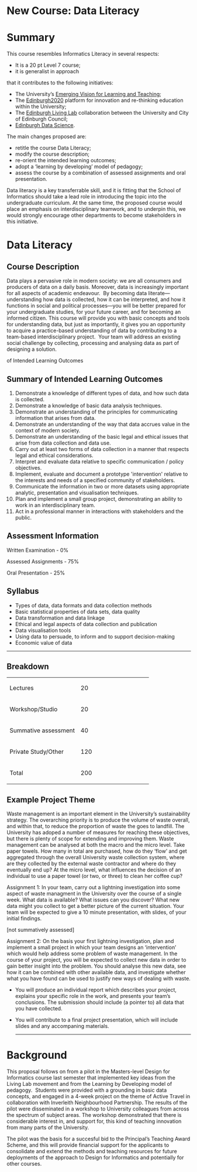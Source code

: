 # New Course: Data Literacy

Summary
=======

This course resembles Informatics Literacy in several respects:

* It is a 20 pt Level 7 course;
* it is generalist in approach


that it contributes to the following initiatives:

*   The University’s [Emerging Vision for Learning and Teaching](http://www.google.com/url?q=http%3A%2F%2Fwww.docs.sasg.ed.ac.uk%2FAcademicServices%2FProjects%2FConsultation%2520on%2520University%2520Vision%2520for%2520Learning%2520and%2520Teaching%2520Aug%25202014.pdf&sa=D&sntz=1&usg=AFQjCNG-kunRT4WrQ4xuJeFkVhhmVDv7Ug);
*   The [Edinburgh2020](http://www.google.com/url?q=http%3A%2F%2Fedinburgh2020.org&sa=D&sntz=1&usg=AFQjCNEb8WL0VdC9UZxddV9ANhejbEITcQ) platform for innovation and re-thinking education within the University;
*   The [Edinburgh Living Lab](http://www.google.com/url?q=http%3A%2F%2Fedinburghlivinglab.org&sa=D&sntz=1&usg=AFQjCNFJyi8dg8PKTFMV--nGsZtuCQ_KdA) collaboration between the University and City of Edinburgh Council;
*   [Edinburgh Data Science](http://www.google.com/url?q=http%3A%2F%2Fwww.ed.ac.uk%2Fschools-departments%2Fdata-science&sa=D&sntz=1&usg=AFQjCNHRWpOit51p4BnzpckEeU6dtCS-8Q).

The main changes proposed are:

*   retitle the course Data Literacy;
*   modify the course description;
*   re-orient the intended learning outcomes;
*   adopt a ‘learning by developing’ model of pedagogy;
*   assess the course by a combination of assessed assignments and oral presentation.

Data literacy is a key transferrable skill, and it is fitting that the School of Informatics should take a lead role in introducing the topic into the undergraduate curriculum. At the same time, the proposed course would place an emphasis on interdisciplinary teamwork, and to underpin this, we would strongly encourage other departments to become stakeholders in this initiative.

Data Literacy
=============

Course Description
------------------

Data plays a pervasive role in modern society: we are all consumers and producers of data on a daily basis. Moreover, data is increasingly important for all aspects of academic endeavour.  By becoming data literate—understanding how data is collected, how it can be interpreted, and how it functions in social and political processes—you will be better prepared for your undergraduate studies, for your future career, and for becoming an informed citizen. This course will provide you with basic concepts and tools for understanding data, but just as importantly, it gives you an opportunity to acquire a practice-based understanding of data by contributing to a team-based interdisciplinary project.  Your team will address an existing social challenge by collecting, processing and analysing data as part of designing a solution.

of Intended Learning Outcomes

Summary of Intended Learning Outcomes
-------------------------------------

1.  Demonstrate a knowledge of different types of data, and how such data is collected.
2.  Demonstrate a knowledge of basic data analysis techniques.
3.  Demonstrate an understanding of the principles for communicating information that arises from data.
4.  Demonstrate an understanding of the way that data accrues value in the context of modern society.
5.  Demonstrate an understanding of the basic legal and ethical issues that arise from data collection and data use.
6.  Carry out at least two forms of data collection in a manner that respects legal and ethical considerations.
7.  Interpret and evaluate data relative to specific communication / policy objectives.
8.  Implement, evaluate and document a prototype 'intervention' relative to the interests and needs of a specified community of stakeholders.
9.  Communicate the information in two or more datasets using appropriate analytic, presentation and visualisation techniques.
10. Plan and implement a small group project, demonstrating an ability to work in an interdisciplinary team.
11. Act in a professional manner in interactions with stakeholders and the public.

Assessment Information
----------------------

Written Examination - 0%

Assessed Assignments - 75%

Oral Presentation - 25%

Syllabus
--------

*   Types of data, data formats and data collection methods
*   Basic statistical properties of data sets, data quality
*   Data transformation and data linkage
*   Ethical and legal aspects of data collection and publication
*   Data visualisation tools
*   Using data to persuade, to inform and to support decision-making
*   Economic value of data

* * * * *

Breakdown
---------

[](#)[](#)

<table>
<col width="50%" />
<col width="50%" />
<tbody>
<tr class="odd">
<td align="left"><p>Lectures</p></td>
<td align="left"><p>20</p></td>
</tr>
<tr class="even">
<td align="left"><p>Workshop/Studio</p></td>
<td align="left"><p>20</p></td>
</tr>
<tr class="odd">
<td align="left"><p>Summative assessment</p></td>
<td align="left"><p>40</p></td>
</tr>
<tr class="even">
<td align="left"><p>Private Study/Other</p></td>
<td align="left"><p>120</p></td>
</tr>
<tr class="odd">
<td align="left"><p>Total</p></td>
<td align="left"><p>200</p></td>
</tr>
</tbody>
</table>

Example Project Theme
---------------------

Waste management is an important element in the University’s sustainability strategy. The overarching priority is to produce the volume of waste overall, and within that, to reduce the proportion of waste the goes to landfill. The University has adoped a number of measures for reaching these objectives, but there is plenty of scope for extending and improving them. Waste management can be analysed at both the macro and the micro level. Take paper towels. How many in total are purchased, how do they ‘flow’ and get aggregated through the overall University waste collection system, where are they collected by the external waste contractor and where do they eventually end up? At the micro level, what influences the decision of an individual to use a paper towel (or two, or three) to clean her coffee cup?

Assignment 1: In your team, carry out a lightning investigation into some aspect of waste managment in the University over the course of a single week. What data is available? What issues can you discover? What new data might you collect to get a better picture of the current situation. Your team will be expected to give a 10 minute presentation, with slides, of your initial findings.

[not summatively assessed]

Assignment 2: On the basis your first lightning investigation, plan and implement a small project in which your team designs an ‘intervention’ which would help address some problem of waste management. In the course of your project, you will be expected to collect new data in order to gain better insight into the problem. You should analyse this new data, see how it can be combined with other available data, and investigate whether what you have found can be used to justify new ways of dealing with waste.

-   You will produce an individual report which describes your project, explains your specific role in the work, and presents your team’s conclusions. The submission should include (a pointer to) all data that you have collected.
-   You will contribute to a final project presentation, which will include slides and any accompaning materials.

    * * * * *

Background
==========

This proposal follows on from a pilot in the Masters-level Design for Informatics course last semester that implemented key ideas from the Living Lab movement and from the Learning by Developing model of pedagogy.  Students were provided with a grounding in basic data concepts, and engaged in a 4-week project on the theme of Active Travel in collaboration with Inverleith Neighbourhood Partnership. The results of the pilot were disseminated in a workshop to University colleagues from across the spectrum of subject areas. The workshop demonstrated that there is considerable interest in, and support for, this kind of teaching innovation from many parts of the University.

The pilot was the basis for a succesful bid to the Principal’s Teaching Award Scheme, and this will provide financial support for the applicants to consolidate and extend the methods and teaching resources for future deployments of the approach to Design for Informatics and potentially for other courses.


